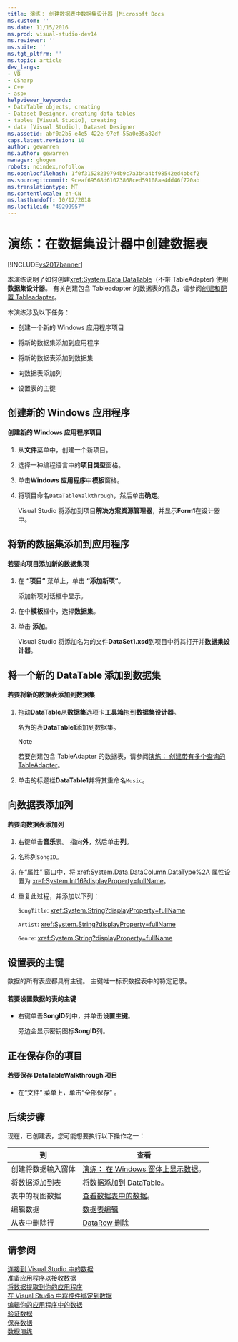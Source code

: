 ```yaml
---
title: 演练： 创建数据表中数据集设计器 |Microsoft Docs
ms.custom: ''
ms.date: 11/15/2016
ms.prod: visual-studio-dev14
ms.reviewer: ''
ms.suite: ''
ms.tgt_pltfrm: ''
ms.topic: article
dev_langs:
- VB
- CSharp
- C++
- aspx
helpviewer_keywords:
- DataTable objects, creating
- Dataset Designer, creating data tables
- tables [Visual Studio], creating
- data [Visual Studio], Dataset Designer
ms.assetid: abf0a2b5-e4e5-422e-97ef-55a0e35a82df
caps.latest.revision: 10
author: gewarren
ms.author: gewarren
manager: ghogen
robots: noindex,nofollow
ms.openlocfilehash: 1f0f31528239794b9c7a3b4a4bf98542ed4bbcf2
ms.sourcegitcommit: 9ceaf69568d61023868ced59108ae4dd46f720ab
ms.translationtype: MT
ms.contentlocale: zh-CN
ms.lasthandoff: 10/12/2018
ms.locfileid: "49299957"
---
```

# <a name="walkthrough-creating-a-datatable-in-the-dataset-designer"></a>演练：在数据集设计器中创建数据表
[!INCLUDE[vs2017banner](../includes/vs2017banner.md)]

本演练说明了如何创建<xref:System.Data.DataTable>（不带 TableAdapter) 使用**数据集设计器**。 有关创建包含 Tableadapter 的数据表的信息，请参阅[创建和配置 Tableadapter](../data-tools/create-and-configure-tableadapters.md)。  
  
 本演练涉及以下任务：  
  
-   创建一个新的 Windows 应用程序项目  
  
-   将新的数据集添加到应用程序  
  
-   将新的数据表添加到数据集  
  
-   向数据表添加列  
  
-   设置表的主键  
  
## <a name="creating-a-new-windows-application"></a>创建新的 Windows 应用程序  
  
#### <a name="to-create-a-new-windows-application-project"></a>创建新的 Windows 应用程序项目  
  
1.  从**文件**菜单中，创建一个新项目。  
  
2.  选择一种编程语言中的**项目类型**窗格。  
  
3.  单击**Windows 应用程序**中**模板**窗格。  
  
4.  将项目命名`DataTableWalkthrough`，然后单击**确定**。  
  
     Visual Studio 将添加到项目**解决方案资源管理器**，并显示**Form1**在设计器中。  
  
## <a name="adding-a-new-dataset-to-the-application"></a>将新的数据集添加到应用程序  
  
#### <a name="to-add-a-new-dataset-item-to-the-project"></a>若要向项目添加新的数据集项  
  
1.  在 **“项目”** 菜单上，单击 **“添加新项”**。  
  
     添加新项对话框中显示。  
  
2.  在中**模板**框中，选择**数据集**。  
  
3.  单击 **添加**。  
  
     Visual Studio 将添加名为的文件**DataSet1.xsd**到项目中将其打开并**数据集设计器**。  
  
## <a name="adding-a-new-datatable-to-the-dataset"></a>将一个新的 DataTable 添加到数据集  
  
#### <a name="to-add-a-new-data-table-to-the-dataset"></a>若要将新的数据表添加到数据集  
  
1.  拖动**DataTable**从**数据集**选项卡**工具箱**拖到**数据集设计器**。  
  
     名为的表**DataTable1**添加到数据集。  
  
    > [!NOTE]
    >  若要创建包含 TableAdapter 的数据表，请参阅[演练： 创建带有多个查询的 TableAdapter](../data-tools/walkthrough-creating-a-tableadapter-with-multiple-queries.md)。  
  
2.  单击的标题栏**DataTable1**并将其重命名`Music`。  
  
## <a name="adding-columns-to-the-data-table"></a>向数据表添加列  
  
#### <a name="to-add-columns-to-the-data-table"></a>若要向数据表添加列  
  
1.  右键单击**音乐**表。 指向**外**，然后单击**列**。  
  
2.  名称列`SongID`。  
  
3.  在“属性”  窗口中，将 <xref:System.Data.DataColumn.DataType%2A> 属性设置为 <xref:System.Int16?displayProperty=fullName>。  
  
4.  重复此过程，并添加以下列：  
  
     `SongTitle`: <xref:System.String?displayProperty=fullName>  
  
     `Artist`: <xref:System.String?displayProperty=fullName>  
  
     `Genre`: <xref:System.String?displayProperty=fullName>  
  
## <a name="setting-the-primary-key-for-the-table"></a>设置表的主键  
 数据的所有表应都具有主键。 主键唯一标识数据表中的特定记录。  
  
#### <a name="to-set-the-primary-key-of-the-data-table"></a>若要设置数据的表的主键  
  
-   右键单击**SongID**列中，并单击**设置主键**。  
  
     旁边会显示密钥图标**SongID**列。  
  
## <a name="saving-your-project"></a>正在保存你的项目  
  
#### <a name="to-save-the-datatablewalkthrough-project"></a>若要保存 DataTableWalkthrough 项目  
  
-   在“文件”  菜单上，单击“全部保存” 。  
  
## <a name="next-steps"></a>后续步骤  
 现在，已创建表，您可能想要执行以下操作之一：  
  
|到|查看|  
|--------|---------|  
|创建将数据输入窗体|[演练： 在 Windows 窗体上显示数据](../data-tools/walkthrough-displaying-data-on-a-windows-form.md)。|  
|将数据添加到表|[将数据添加到 DataTable](http://msdn.microsoft.com/library/d6aa8474-7bde-48f7-949d-20dc38a1625b)。|  
|表中的视图数据|[查看数据表中的数据](http://msdn.microsoft.com/library/1d26e0fb-f6e0-4afa-9a9c-b8d55b8f20dc)。|  
|编辑数据|[数据表编辑](http://msdn.microsoft.com/library/f08008a9-042e-4de9-94f3-4f0e502b1eb5)|  
|从表中删除行|[DataRow 删除](http://msdn.microsoft.com/library/c34f531d-4b9b-4071-b2d7-342c402aa586)|  
  
## <a name="see-also"></a>请参阅  
 [连接到 Visual Studio 中的数据](../data-tools/connecting-to-data-in-visual-studio.md)   
 [准备应用程序以接收数据](http://msdn.microsoft.com/library/c17bdb7e-c234-4f2f-9582-5e55c27356ad)   
 [将数据提取到你的应用程序](../data-tools/fetching-data-into-your-application.md)   
 [在 Visual Studio 中将控件绑定到数据](../data-tools/bind-controls-to-data-in-visual-studio.md)   
 [编辑你的应用程序中的数据](../data-tools/editing-data-in-your-application.md)   
 [验证数据](http://msdn.microsoft.com/library/b3a9ee4e-5d4d-4411-9c56-c811f2b4ee7e)   
 [保存数据](../data-tools/saving-data.md)   
 [数据演练](http://msdn.microsoft.com/library/15a88fb8-3bee-4962-914d-7a1f8bd40ec4)